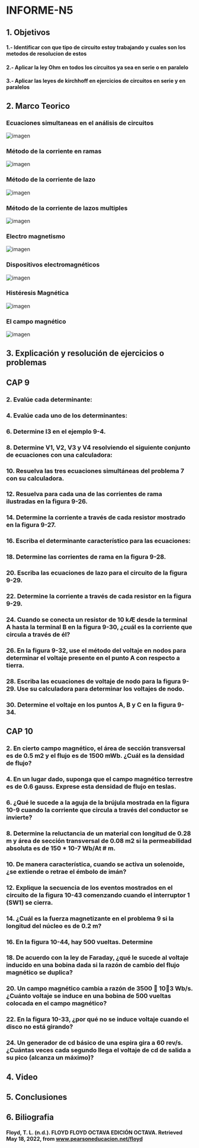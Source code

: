# INFORME-N5
## 1. Objetivos
#### 1.- Identificar con que tipo de circuito estoy trabajando y cuales son los metodos de resolucion de estos
#### 2.- Aplicar la ley Ohm en todos los circuitos ya sea en serie o en paralelo
#### 3.- Aplicar las leyes de kirchhoff en ejercicios de circuitos en serie y en paralelos
## 2. Marco Teorico
### Ecuaciones simultaneas en el análisis de circuitos
![imagen](https://user-images.githubusercontent.com/105674953/177670880-76f5233a-6138-4109-85a6-c2b3fd13e26f.png)

### Método de la corriente en ramas
![imagen](https://user-images.githubusercontent.com/105674953/177670933-e773ed54-1e3a-4a63-bd47-55261b23cd35.png)

### Método de la corriente de lazo
![imagen](https://user-images.githubusercontent.com/105674953/177670962-40a676fa-eba7-4249-9949-1f57f48c38de.png)

### Método de la corriente de lazos multiples
![imagen](https://user-images.githubusercontent.com/105674953/177670977-5cb132bf-7d51-46ed-8c3c-bb8ea2f9a86e.png)
 
### Electro magnetismo
![imagen](https://user-images.githubusercontent.com/105674953/177671017-1473cbd9-5150-45d9-9e17-8f79f7dc1aca.png)

### Dispositivos electromagnéticos
![imagen](https://user-images.githubusercontent.com/105674953/177671067-1e33a8f9-f45c-445d-860d-66f542a09399.png)

### Histéresis Magnética
![imagen](https://user-images.githubusercontent.com/105674953/177671074-b85b8f69-67ca-4e4b-85de-ae7aa9bb0c22.png)

### El campo magnético
![imagen](https://user-images.githubusercontent.com/105674953/177671100-368f9a9c-cd27-4d7a-88cc-0a886bd232f0.png)

## 3.	Explicación y resolución de ejercicios o problemas
## CAP 9
### 2. Evalúe cada determinante:
### 4. Evalúe cada uno de los determinantes:
### 6. Determine I3 en el ejemplo 9-4.
### 8. Determine V1, V2, V3 y V4 resolviendo el siguiente conjunto de ecuaciones con una calculadora:
### 10. Resuelva las tres ecuaciones simultáneas del problema 7 con su calculadora.
### 12. Resuelva para cada una de las corrientes de rama ilustradas en la figura 9-26.
### 14. Determine la corriente a través de cada resistor mostrado en la figura 9-27.
### 16. Escriba el determinante característico para las ecuaciones:
### 18. Determine las corrientes de rama en la figura 9-28.
### 20. Escriba las ecuaciones de lazo para el circuito de la figura 9-29.
### 22. Determine la corriente a través de cada resistor en la figura 9-29.
### 24. Cuando se conecta un resistor de 10 kÆ desde la terminal A hasta la terminal B en la figura 9-30, ¿cuál es la corriente que circula a través de él?
### 26. En la figura 9-32, use el método del voltaje en nodos para determinar el voltaje presente en el punto A con respecto a tierra.
### 28. Escriba las ecuaciones de voltaje de nodo para la figura 9-29. Use su calculadora para determinar los voltajes de nodo.
### 30. Determine el voltaje en los puntos A, B y C en la figura 9-34.
## CAP 10
### 2. En cierto campo magnético, el área de sección transversal es de 0.5 m2 y el flujo es de 1500 mWb. ¿Cuál es la densidad de flujo?
### 4. En un lugar dado, suponga que el campo magnético terrestre es de 0.6 gauss. Exprese esta densidad de flujo en teslas.
### 6. ¿Qué le sucede a la aguja de la brújula mostrada en la figura 10-9 cuando la corriente que circula a través del conductor se invierte?
### 8. Determine la reluctancia de un material con longitud de 0.28 m y área de sección transversal de 0.08 m2 si la permeabilidad absoluta es de 150 * 10-7 Wb/At # m.
### 10. De manera característica, cuando se activa un solenoide, ¿se extiende o retrae el émbolo de imán?
### 12. Explique la secuencia de los eventos mostrados en el circuito de la figura 10-43 comenzando cuando el interruptor 1 (SW1) se cierra.
### 14. ¿Cuál es la fuerza magnetizante en el problema 9 si la longitud del núcleo es de 0.2 m?
### 16. En la figura 10-44, hay 500 vueltas. Determine
### 18. De acuerdo con la ley de Faraday, ¿qué le sucede al voltaje inducido en una bobina dada si la razón de cambio del flujo magnético se duplica?
### 20. Un campo magnético cambia a razón de 3500  103 Wb/s. ¿Cuánto voltaje se induce en una bobina de 500 vueltas colocada en el campo magnético?
### 22. En la figura 10-33, ¿por qué no se induce voltaje cuando el disco no está girando?
### 24. Un generador de cd básico de una espira gira a 60 rev/s. ¿Cuántas veces cada segundo llega el voltaje de cd de salida a su pico (alcanza un máximo)?
###
###
###
###
###
###
###
###
###
###
###
###
###
###
###
###
###
###
###
###
###
###
###
###
###
###
###
###
###
###
###
###
###
###
###
###
###
###
###
###
###
###
###
###
###
###
###
###
###
###
###
###
###
###
###
###
###
###
###
###


## 4. Video
## 5. Conclusiones
## 6. Biliografia
#### Floyd, T. L. (n.d.). FLOYD FLOYD OCTAVA EDICIÓN OCTAVA. Retrieved May 18, 2022, from www.pearsoneducacion.net/floyd
